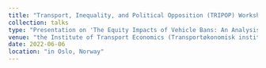 ```yaml
---
title: "Transport, Inequality, and Political Opposition (TRIPOP) Workshop"
collection: talks
type: "Presentation on 'The Equity Impacts of Vehicle Bans: An Analysis of the Norwegian New Car Market'"
venue: "the Institute of Transport Economics (Transportøkonomisk institutt, TØI)"
date: 2022-06-06
location: "in Oslo, Norway"
---
```

